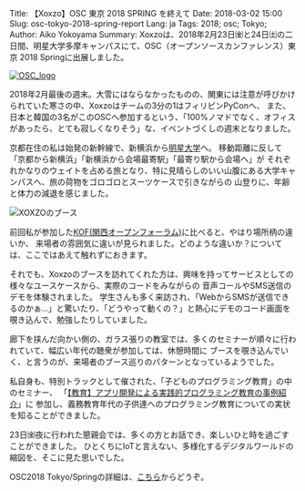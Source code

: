 Title: 【Xoxzo】OSC 東京 2018 SPRING を終えて
Date: 2018-03-02 15:00
Slug: osc-tokyo-2018-spring-report
Lang: ja
Tags: 2018; osc; Tokyo; 
Author: Aiko Yokoyama
Summary: Xoxzoは、2018年2月23日㈮と24日㈯の二日間、明星大学多摩キャンパスにて、OSC（オープンソースカンファレンス）東京 2018 Springに出展しました。

[![OSC_logo]({filename}/images/OSC_logo_sticker.gif)](https://www.ospn.jp/osc2018-spring/)

2018年2月最後の週末。大雪にはならなかったものの、関東には注意が呼びかけられていた寒さの中、Xoxzoはチームの3分の1はフィリピンPyConへ、
また、日本と韓国の3名がこのOSCへ参加するという、「100%ノマドでなく、オフィスがあったら、とても寂しくなりそう」な、イベントづくしの週末となりました。

京都在住の私は始発の新幹線で、新横浜から[明星大学](https://www.meisei-u.ac.jp/campus/hino.html)へ。
移動距離に反して「京都から新横浜」「新横浜から会場最寄駅」「最寄り駅から会場へ」が
それぞれかなりのウェイトを占める旅となり、特に見晴らしのいい山腹にある大学キャンパスへ、旅の荷物をゴロゴロとスーツケースで引きながらの
山登りに、年齢と体力の減退を感じました。

![XOXZOのブース]({filename}/images/OSC-tokyo-2018-s-booth.JPG)

前回私が参加した[KOF(関西オープンフォーラム)](https://blog.xoxzo.com/ja/2016/11/14/kof-2016-report/)に比べると、やはり場所柄の違いか、
来場者の雰囲気に違いが見られました。どのような違いか？については、ここではあえて触れずにおきます。

それでも、Xoxzoのブースを訪れてくれた方は、興味を持ってサービスとしての様々なユースケースから、実際のコードをみながらの
音声コールやSMS送信のデモを体験されました。
学生さんも多く来訪され、「WebからSMSが送信できるのかぁ…」と驚いたり、「どうやって動くの？」と熱心にデモのコード画面を
覗き込んで、勉強したりしていました。

廊下を挟んだ向かい側の、ガラス張りの教室では、多くのセミナーが順々に行われていて、幅広い年代の聴衆が参加しては、休憩時間に
ブースを覗き込んでいく、と言うのが、来場者のブース巡りのパターンとなっているようでした。

私自身も、特別トラックとして催された、「子どものプログラミング教育」の中のセミナー、
「[【教育】アプリ開発による実践的プログラミング教育の事例紹介](https://www.ospn.jp/osc2018-spring/modules/eguide/event.php?eid=81)」に
参加し、義務教育年代の子供達へのプログラミング教育についての実状を知ることができました。

23日㈮夜に行われた懇親会では、多くの方とお話でき、楽しいひと時を過ごすことができました。
ひとくちにIoTと言えない、多様化するデジタルワールドの縮図を、そこに見た思いでした。

OSC2018 Tokyo/Springの詳細は、[こちら](https://www.ospn.jp/osc2018-spring/)からどうぞ。
